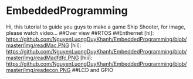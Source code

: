 # EmbeddedProgramming
Hi, this tutorial to guide you guys to make a game Ship Shooter, for image, please watch video...
##Over view
##RTOS
##Enthernet
[hi]: https://github.com/NguyenLuongDuyKhanh/EmbeddedProgramming/blob/master/img/readMac.PNG
[hii]: https://github.com/NguyenLuongDuyKhanh/EmbeddedProgramming/blob/master/img/readMadfdfc.PNG
[hiii]: https://github.com/NguyenLuongDuyKhanh/EmbeddedProgramming/blob/master/img/readecon.PNG
##LCD and GPIO
